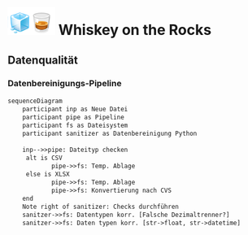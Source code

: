 # <img src="../Dashboards/python/assets/whisk_rox.png"> Whiskey on the Rocks

## Datenqualität

### Datenbereinigungs-Pipeline

```mermaid
sequenceDiagram
    participant inp as Neue Datei
    participant pipe as Pipeline
    participant fs as Dateisystem
    participant sanitizer as Datenbereinigung Python

    inp-->>pipe: Dateityp checken
     alt is CSV
            pipe->>fs: Temp. Ablage
     else is XLSX
            pipe->>fs: Temp. Ablage
            pipe->>fs: Konvertierung nach CVS
    end
    Note right of sanitizer: Checks durchführen
    sanitzer->>fs: Datentypen korr. [Falsche Dezimaltrenner?]
    sanitzer->>fs: Daten typen korr. [str->float, str->datetime]
    
    

    

```
